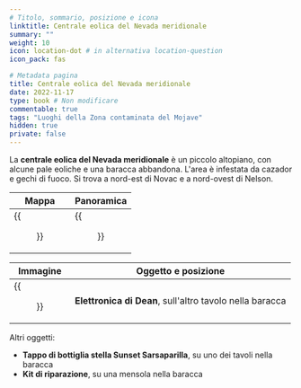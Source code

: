 ```yaml
---
# Titolo, sommario, posizione e icona
linktitle: Centrale eolica del Nevada meridionale
summary: ""
weight: 10
icon: location-dot # in alternativa location-question
icon_pack: fas

# Metadata pagina
title: Centrale eolica del Nevada meridionale
date: 2022-11-17
type: book # Non modificare
commentable: true
tags: "Luoghi della Zona contaminata del Mojave"
hidden: true
private: false
---
```


<div class="fnv">

La **centrale eolica del Nevada meridionale** è un piccolo altopiano, con alcune pale eoliche e una baracca abbandona. L'area è infestata da cazador e gechi di fuoco. Si trova a nord-est di Novac e a nord-ovest di Nelson.

| Mappa  | Panoramica |
| -----  | ---------- |
|  {{<figure src="fnv/Southern_Nevada_Wind_Farm_loc.webp">}}                   |   {{<figure src="fnv/Southern_Nevada_Wind_Farm.webp">}}        | 

| Immagine | Oggetto e posizione |
| -------- | ------------------- |
| {{<figure src="fnv/Southern_Nevada_Wind_Farm_Deans.webp">}}         |   **Elettronica di Dean**, sull'altro tavolo nella baracca                  |

Altri oggetti:
- **Tappo di bottiglia stella Sunset Sarsaparilla**, su uno dei tavoli nella baracca
- **Kit di riparazione**, su una mensola nella baracca

</div>

